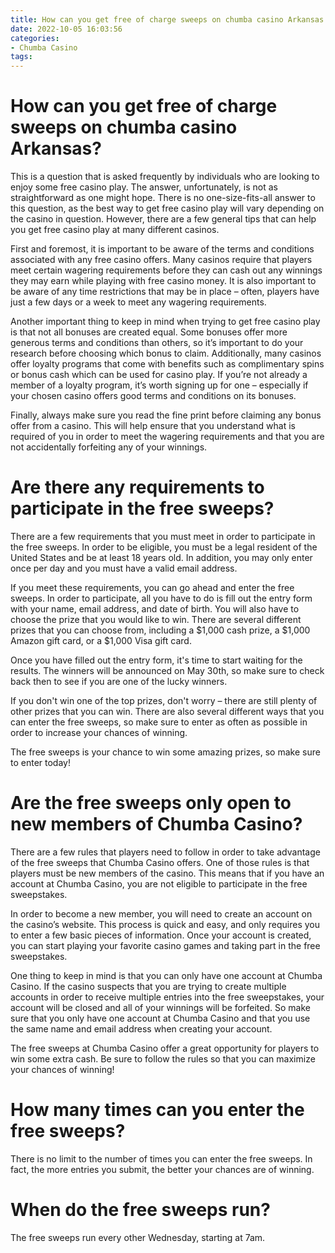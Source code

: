 ```yaml
---
title: How can you get free of charge sweeps on chumba casino Arkansas
date: 2022-10-05 16:03:56
categories:
- Chumba Casino
tags:
---
```



#  How can you get free of charge sweeps on chumba casino Arkansas?

This is a question that is asked frequently by individuals who are looking to enjoy some free casino play. The answer, unfortunately, is not as straightforward as one might hope. There is no one-size-fits-all answer to this question, as the best way to get free casino play will vary depending on the casino in question. However, there are a few general tips that can help you get free casino play at many different casinos.

First and foremost, it is important to be aware of the terms and conditions associated with any free casino offers. Many casinos require that players meet certain wagering requirements before they can cash out any winnings they may earn while playing with free casino money. It is also important to be aware of any time restrictions that may be in place – often, players have just a few days or a week to meet any wagering requirements.

Another important thing to keep in mind when trying to get free casino play is that not all bonuses are created equal. Some bonuses offer more generous terms and conditions than others, so it’s important to do your research before choosing which bonus to claim. Additionally, many casinos offer loyalty programs that come with benefits such as complimentary spins or bonus cash which can be used for casino play. If you’re not already a member of a loyalty program, it’s worth signing up for one – especially if your chosen casino offers good terms and conditions on its bonuses.

Finally, always make sure you read the fine print before claiming any bonus offer from a casino. This will help ensure that you understand what is required of you in order to meet the wagering requirements and that you are not accidentally forfeiting any of your winnings.

#  Are there any requirements to participate in the free sweeps?

There are a few requirements that you must meet in order to participate in the free sweeps. In order to be eligible, you must be a legal resident of the United States and be at least 18 years old. In addition, you may only enter once per day and you must have a valid email address.

If you meet these requirements, you can go ahead and enter the free sweeps. In order to participate, all you have to do is fill out the entry form with your name, email address, and date of birth. You will also have to choose the prize that you would like to win. There are several different prizes that you can choose from, including a $1,000 cash prize, a $1,000 Amazon gift card, or a $1,000 Visa gift card.

Once you have filled out the entry form, it's time to start waiting for the results. The winners will be announced on May 30th, so make sure to check back then to see if you are one of the lucky winners.

If you don't win one of the top prizes, don't worry – there are still plenty of other prizes that you can win. There are also several different ways that you can enter the free sweeps, so make sure to enter as often as possible in order to increase your chances of winning.

The free sweeps is your chance to win some amazing prizes, so make sure to enter today!

#  Are the free sweeps only open to new members of Chumba Casino?

There are a few rules that players need to follow in order to take advantage of the free sweeps that Chumba Casino offers. One of those rules is that players must be new members of the casino. This means that if you have an account at Chumba Casino, you are not eligible to participate in the free sweepstakes.

In order to become a new member, you will need to create an account on the casino’s website. This process is quick and easy, and only requires you to enter a few basic pieces of information. Once your account is created, you can start playing your favorite casino games and taking part in the free sweepstakes.

One thing to keep in mind is that you can only have one account at Chumba Casino. If the casino suspects that you are trying to create multiple accounts in order to receive multiple entries into the free sweepstakes, your account will be closed and all of your winnings will be forfeited. So make sure that you only have one account at Chumba Casino and that you use the same name and email address when creating your account.

The free sweeps at Chumba Casino offer a great opportunity for players to win some extra cash. Be sure to follow the rules so that you can maximize your chances of winning!

#  How many times can you enter the free sweeps?

There is no limit to the number of times you can enter the free sweeps. In fact, the more entries you submit, the better your chances are of winning.

#  When do the free sweeps run?

The free sweeps run every other Wednesday, starting at 7am.